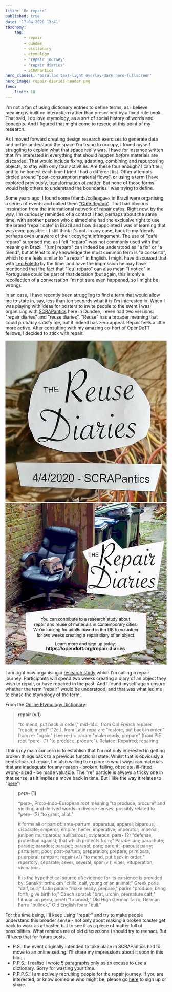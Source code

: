 ```yaml
---
title: 'On repair'
published: true
date: '17-04-2020 13:41'
taxonomy:
    tag:
        - repair
        - dundee
        - dictionary
        - etymology
        - 'repair journey'
        - 'repair diaries'
        - SCRAPantics
hero_classes: 'parallax text-light overlay-dark hero-fullscreen'
hero_image: repair-diaries-header.png
feed:
    limit: 10
---
```


I'm not a fan of using dictionary entries to define terms, as I believe meaning is built on interaction rather than prescribed by a fixed rule book. That said, I do love etymology, as a sort of social history of words and concepts. And I figured that might come to rescue at this point of my research. 

As I moved forward creating design research exercises to generate data and better understand the space I'm trying to occupy, I found myself struggling to explain what that space really was. I have for instance written that I'm interested in everything that should happen _before_ materials are discarded. That would include fixing, adapting, combining and repurposing objects, to stay with only four activities. Are these four enough? I can't tell, and to be honest each time I tried I had a different list. Other attempts circled around "post-consumption material flows", or using a term I have explored previously, [transformation of matter](../transformateria). But none of those forms would help others to understand the boundaries I was trying to define.

Some years ago, I found some friends/colleagues in Brazil were organising a series of events and called them ["Café Reparo"](http://cafereparo.etc.br/). That had obvious inspiration from the international network of [repair cafes](https://repaircafe.org/). Right now, by the way, I'm curiously reminded of a contact I had, perhaps about the same time, with another person who claimed she had the exclusive right to use the brand "repair cafe" in Brazil and how disappointed I was of learning that was even possible - I still think it's not. In any case, back to my friends, perhaps even unaware of their copyright infringement. The use of "café reparo" surprised me, as I felt "reparo" was not commonly used with that meaning in Brazil. "\[um\] reparo" can indeed be understood as "a fix" or "a mend", but at least to my knowledge the most common term is "a conserto", which to me feels similar to "a repair" in English. I might have discussed that with [Leo Foletto](http://baixacultura.org/) by the time, and have the impression he may have mentioned that the fact that "\[eu\] reparo" can also mean "I notice" in Portuguese could be part of that decision (but again, this is only a recollection of a conversation I'm not sure even happened, so I might be wrong).

In an case, I have recently been struggling to find a term that would allow me to state in, say, less than ten seconds what it is I'm interested in. When I was playing with ideas for posters to invite people to the event I was organising with [SCRAPantics](https://m.facebook.com/2meadowmill/) here in Dundee, I even had two versions: "repair diaries" and "reuse diaries". "Reuse" has a broader meaning that could probably satisfy me, but it indeed has zero appeal. Repair feels a little more active. After consulting with my amazing co-hort of OpenDoTT fellows, I decided to stick with repair.

![Reuse diaries](reuse-diaries.png?lightbox=1000&resize=455,455)
![Repair diaries](repair-diaries.png?lightbox=1000&resize=455,455)

I am right now organising a [research study](https://opendott.org/repair-diaries/) which I'm calling a repair journey. Participants will spend two weeks creating a diary of an object they wish to repair, or have repaired in the past. And I found myself again unsure whether the term "repair" would be understood, and that was what led me to chase the etymology of the term.

From the [Online Etymology Dictionary](https://www.etymonline.com/word/repair):

> **repair (v.1)**
> 
> "to mend, put back in order," mid-14c., from Old French reparer "repair, mend" (12c.), from Latin reparare "restore, put back in order," from re- "again" (see re-) + parare "make ready, prepare" (from PIE root *pere- (1) "to produce, procure"). Related: Repaired; repairing. 

I think my main concern is to establish that I'm not only interested in getting broken things back to a previous functional state. Whilst that is obviously a central part of repair, I'm also willing to explore in what ways can materials that are inadequate for any reason - broken, failing, obsolete, ill-fitted, wrong-sized - be made valuable. The "re" particle is always a tricky one in that sense, as it implies a move back in time. But I like the way it relates to "[pere](https://www.etymonline.com/word/*pere-?ref=etymonline_crossreference#etymonline_v_52861)":

> **pere- (1)**
> 
> *perə-, Proto-Indo-European root meaning "to produce, procure" and yielding and derived words in diverse senses; possibly related to *pere- (2) "to grant, allot."
> 
> It forms all or part of: ante-partum; apparatus; apparel; biparous; disparate; emperor; empire; heifer; imperative; imperator; imperial; juniper; multiparous; nulliparous; oviparous; para- (2) "defense, protection against; that which protects from;" Parabellum; parachute; parade; parados; parapet; parasol; pare; parent; -parous; parry; parturient; poor; post-partum; preparation; prepare; primipara; puerperal; rampart; repair (v.1) "to mend, put back in order;" repertory; separate; sever; several; spar (v.); viper; vituperation; viviparous.
> 
> It is the hypothetical source of/evidence for its existence is provided by: Sanskrit prthukah "child, calf, young of an animal;" Greek poris "calf, bull;" Latin parare "make ready, prepare," parire "produce, bring forth, give birth to;" Czech spratek "brat, urchin, premature calf;" Lithuanian periu, perėti "to brood;" Old High German farro, German Farre "bullock," Old English fearr "bull."

For the time being, I'll keep using "repair" and try to make people understand this broader sense - not only about making a broken toaster get back to work as a toaster, but to see it as a piece of matter full of possibilities. What reminds me of old discussions I should try to reenact. But I'll keep that for future posts.

* P.S.: the event originally intended to take place in SCRAPantics had to move to an online setting. I'll share my impressions about it soon in this blog.
* P.P.S.: I realise I wrote 5 paragraphs only as an excuse to use a dictionary. Sorry for wasting your time.
* P.P.P.S.: I am actively recruiting people for the repair journey. If you are interested, or know someone who might be, please go [here](https://opendott.org/repair-diaries) to sign up or share.